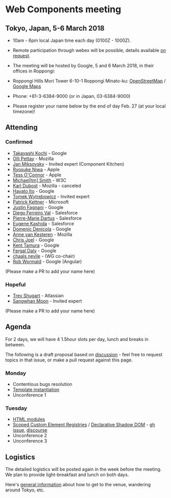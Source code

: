 # Web Components meeting

## Tokyo, Japan, 5-6 March 2018

* 10am - 6pm local Japan time each day (0100Z - 1000Z).
* Remote participation through webex will be possible, details available [on request](mailto:chaals@yandex.ru).
* The meeting will be hosted by Google, 5 and 6 March 2018, in their offices in Roppongi:

* Roppongi Hills Mori Tower 6-10-1 Roppongi Minato-ku:
[OpenStreetMap](https://www.openstreetmap.org/way/153924771#map=16/35.6605/139.7293) / [Google Maps](https://www.google.com/maps/place/Roppongi+Hills/@35.6604761,139.7270984,17z/)

* Phone: +81-3-6384-9000 (or in Japan, 03-6384-9000)

* Please register your name below by the end of day Feb. 27 (at your local timezone)!

## Attending

### Confirmed
* [Takayashi Kochi](https://github.com/TakayoshiKochi) - Google
* [Olli Pettay](https://github.com/smaug----) - Mozilla
* [Jan Miksovsky](https://github.com/JanMiksovsky) - Invited expert (Component Kitchen)
* [Ryosuke Niwa](https://github.com/rniwa) - Apple
* [Tess O'Connor](https://github.com/hober) - Apple
* [Michael[tm] Smith](https://github.com/sideshowbarker) - W3C
* [Karl Dubost](https://github.com/karlcow) - Mozilla - canceled
* [Hayato Ito](https://github.com/hayatoito) - Google
* [Tomek Wytrębowicz](https://github.com/tomalec) - Invited expert
* [Patrick Kettner](https://github.com/patrickkettner) - Microsoft
* [Justin Fagnani](https://github.com/justinfagnani) - Google
* [Diego Ferreiro Val](https://github.com/diervo) - Salesforce
* [Pierre-Marie Dartus](https://github.com/pmdartus) - Salesforce
* [Eugene Kashida](https://github.com/ekashida) - Salesforce
* [Domenic Denicola](https://github.com/domenic) - Google
* [Anne van Kesteren](https://github.com/annevk) - Mozilla
* [Chris Joel](https://github.com/cdata) - Google
* [Kent Tamura](https://github.com/tkent-google) - Google
* [Fergal Daly](https://github.com/fergald) - Google
* [chaals nevile](https://github.com/chaals) - (WG co-chair)
* [Rob Wormald](https://github.com/robwormald) - Google (Angular)

(Please make a PR to add your name here)

### Hopeful
* [Trey Shugart](https://github.com/treshugart) - Atlassian
* [Sangwhan Moon](https://github.com/cynthia) - Invited expert

(Please make a PR to add your name here)

## Agenda
For 2 days, we will have 4 1.5hour slots per day, lunch and breaks in between.

The following is a draft proposal based on [discussion](https://github.com/w3c/webcomponents/issues/713) - 
feel free to request topics in that issue, or make a pull request against this page.

### Monday
* Contentious bugs resolution
* [Template instantiation](https://github.com/w3c/webcomponents/blob/gh-pages/proposals/Template-Instantiation.md)
* Unconference 1

### Tuesday
* [HTML modules](https://github.com/w3c/webcomponents/issues/645)
* [Scoped Custom Element Registries](https://github.com/w3c/webcomponents/issues/716) / [Declarative Shadow DOM](https://github.com/w3c/webcomponents/blob/gh-pages/proposals/Declarative-Shadow-DOM.md) - [gh issue](https://github.com/whatwg/dom/issues/510), [discourse](https://discourse.wicg.io/t/declarative-shadow-dom/1904)
* Unconference 2
* Unconference 3

## Logistics
The detailed logistics will be posted again in the week before the meeting.
We plan to provide light-breakfast and lunch on both days.

Here's [general information](https://docs.google.com/document/d/17OuNoY4KKqo7dRRSErzOcJhV5g714W4x_F4_qo5ozbY/edit?usp=sharing)
about how to get to the venue, wandering around Tokyo, etc.
